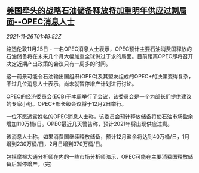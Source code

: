 <!--1637892062000-->
[美国牵头的战略石油储备释放将加重明年供应过剩局面--OPEC消息人士](https://cn.reuters.com/article/opec-us-oil-reserve-oversupply-1126-idCNKBS2IB03F)
------

<div><i>2021-11-26T01:49:52Z</i></div><p>路透伦敦11月25日 - 一名OPEC消息人士表示，OPEC预计主要石油消费国释放的石油储备将在未来几个月大幅加重全球供过于求的局面。目前距离OPEC即将召开决定近期产出政策的会议只有一周多的时间。</p><p>这一前景可能令石油输出国组织(OPEC)及其盟友组成的OPEC+的决策变得复杂，不过几位消息人士表示，尚未就暂停增产计划进行讨论。</p><p>OPEC的经济委员会(ECB)于本周举行了会议，该委员会是一个为部长们提供建议的专家小组。OPEC+部长级会议将于12月2日举行。</p><p>一位不愿透露姓名的OPEC消息人士称，该委员会预计释放储备将使石油市场盈余增加110万桶/日。OPEC最近几天警告称，预计2021年将出现供应过剩。</p><p>该消息人士称，如果消费国继续释放储备，预计12月盈余将达到40万桶/日，1月增到230万桶/日，2月日增到370万桶/日。</p><p>包括摩根大通分析师在内的一些市场分析师暗示，OPEC可能在主要消费国释放储备后暂停增产。(完)</p>
